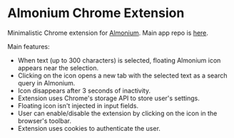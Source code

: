 # Almonium Chrome Extension

Minimalistic Chrome extension for [Almonium](https://almonium.com). Main app repo is [here](https://github.com/okuzan/almonium).

Main features:
* When text (up to 300 characters) is selected, floating Almonium icon appears near the selection.
* Clicking on the icon opens a new tab with the selected text as a search query in Almonium.
* Icon disappears after 3 seconds of inactivity.
* Extension uses Chrome's storage API to store user's settings.
* Floating icon isn't injected in input fields.
* User can enable/disable the extension by clicking on the icon in the browser's toolbar.
* Extension uses cookies to authenticate the user.
